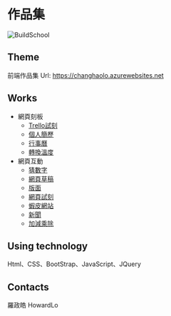 # 作品集

![BuildSchool](https://upload.wikimedia.org/wikipedia/commons/thumb/f/fd/David_-_Napoleon_crossing_the_Alps_-_Malmaison2.jpg/300px-David_-_Napoleon_crossing_the_Alps_-_Malmaison2.jpg
"BuildSchool 2018")

## Theme
前端作品集 
Url: https://changhaolo.azurewebsites.net
## Works
* 網頁刻板
    * [Trello試刻](https://changhaolo.azurewebsites.net/collection/trello1.html)
    * [個人簡歷](https://changhaolo.azurewebsites.net/collection/%E5%80%8B%E4%BA%BA%E7%B0%A1%E4%BB%8B.html)
    * [行事曆](https://changhaolo.azurewebsites.net/collection/%E6%9C%88%E6%9B%86.html)
    * [轉換溫度](https://changhaolo.azurewebsites.net/collection/%E6%BA%AB%E5%BA%A6.html)
* 網頁互動
    * [猜數字](https://changhaolo.azurewebsites.net/collection/%E7%8C%9C%E6%95%B8%E5%AD%97.html)
    * [網頁草稿](https://changhaolo.azurewebsites.net/collection/%E7%B6%B2%E9%A0%81%E8%8D%89%E7%A8%BF.html)
    * [版面](https://changhaolo.azurewebsites.net/collection/%E7%89%88%E9%9D%A2.html)
    * [網頁試刻](https://changhaolo.azurewebsites.net/collection/%E7%B6%B2%E9%A0%81.html)
    * [蝦皮網站](https://changhaolo.azurewebsites.net/collection/2018_3_26/Shrimp%20skin.html)
    * [新聞](https://changhaolo.azurewebsites.net/collection/news/news.html)
    * [加減乘除](https://changhaolo.azurewebsites.net/collection/%E5%8A%A0%E6%B8%9B%E4%B9%98%E9%99%A4/jstest.html)
## Using technology
Html、CSS、BootStrap、JavaScript、JQuery
## Contacts
羅政皓 HowardLo
